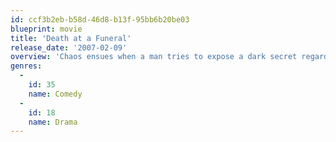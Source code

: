 ```yaml
---
id: ccf3b2eb-b58d-46d8-b13f-95bb6b20be03
blueprint: movie
title: 'Death at a Funeral'
release_date: '2007-02-09'
overview: 'Chaos ensues when a man tries to expose a dark secret regarding a recently deceased patriarch of a dysfunctional British family.'
genres:
  -
    id: 35
    name: Comedy
  -
    id: 18
    name: Drama
---
```

